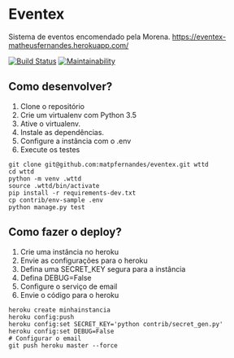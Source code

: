 # Eventex

Sistema de eventos encomendado pela Morena.
https://eventex-matheusfernandes.herokuapp.com/

[![Build Status](https://travis-ci.org/matpfernandes/eventex.svg?branch=master)](https://travis-ci.org/matpfernandes/eventex)
[![Maintainability](https://api.codeclimate.com/v1/badges/fdf9a0e6d8e23bd7844b/maintainability)](https://codeclimate.com/github/matpfernandes/eventex/maintainability)

## Como desenvolver?

1. Clone o repositório
2. Crie um virtualenv com Python 3.5
3. Ative o virtualenv.
4. Instale as dependências.
5. Configure a instância com o .env
6. Execute os testes

```console
git clone git@github.com:matpfernandes/eventex.git wttd
cd wttd
python -m venv .wttd
source .wttd/bin/activate
pip install -r requirements-dev.txt
cp contrib/env-sample .env
python manage.py test

```
## Como fazer o deploy?

1. Crie uma instância no heroku
2. Envie as configurações para o heroku
3. Defina uma SECRET_KEY segura para a instância
4. Defina DEBUG=False
5. Configure o serviço de email
6. Envie o código para o heroku

```console
heroku create minhainstancia
heroku config:push
heroku config:set SECRET_KEY='python contrib/secret_gen.py'
heroku config:set DEBUG=False
# Configurar o email
git push heroku master --force
```
